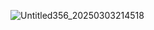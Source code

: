 
![Untitled356_20250303214518](https://github.com/user-attachments/assets/f593ae71-2af0-4b58-be54-71d118227cc3)

